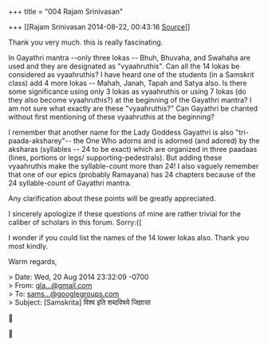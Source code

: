 +++
title = "004 Rajam Srinivasan"

+++
[[Rajam Srinivasan	2014-08-22, 00:43:16 [Source](https://groups.google.com/g/samskrita/c/6GGU-XWJpyM)]]



Thank you very much. this is really fascinating. 

  

In Gayathri mantra --only three lokas -- Bhuh, Bhuvaha, and Swahaha are used and they are designated as "vyaahruthis". Can all the 14 lokas be considered as vyaahruthis? I have heard one of the students (in a Samskrit class) add 4 more lokas -- Mahah, Janah, Tapah and Satya also.
Is there some significance using only 3 lokas as vyaahruthis or using 7 lokas (do they also become vyaahruthis?) at the beginning of the Gayathri mantra? I am not sure what exactly are these "vyaahruthis?"
Can Gayathri be chanted without first mentioning of these vyaahruthis at the beginning? 

  

I remember that another name for the Lady Goddess Gayathri is also "tri-paada-aksharey"-- the One Who adorns and is adorned (and adored) by the aksharas (syllables -- 24 to be exact) which are organized in three paadaas (lines, portions or legs/ supporting-pedestrals). But adding these vyaahruthis make the syllable-count more than 24! I also vaguely remember that one of our epics (probably Ramayana) has 24 chapters because of the 24 syllable-count of Gayathri mantra. 

  

Any clarification about these points will be greatly appreciated.

  

I sincerely apologize if these questions of mine are rather trivial for the caliber of scholars in this forum. Sorry:(( 

  

I wonder if you could list the names of the 14 lower lokas also. Thank you most kindly.

  

Warm regards,

  
  

\> Date: Wed, 20 Aug 2014 23:32:09 -0700  
\> From: [gla...@gmail.com]()  
\> To: [sams...@googlegroups.com]()  
\> Subject: \[Samskrita\] विश्व इति शब्दविषये जिज्ञासा





